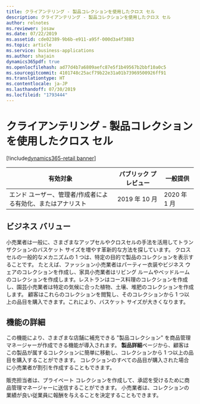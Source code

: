 ```yaml
---
title: クライアンテリング - 製品コレクションを使用したクロス セル
description: クライアンテリング - 製品コレクションを使用したクロス セル
author: relnotes
ms.reviewer: josaw
ms.date: 07/22/2019
ms.assetid: cde02389-9b6b-e911-a95f-000d3a4f3883
ms.topic: article
ms.service: business-applications
ms.author: shajain
dynamics365pdf: true
ms.openlocfilehash: ad77d4b7a6809aefc87e5f1b49567b2bbf10a0c5
ms.sourcegitcommit: 4101748c25acf79b22e31a01b73969500926ff91
ms.translationtype: HT
ms.contentlocale: ja-JP
ms.lasthandoff: 07/30/2019
ms.locfileid: "1793444"
---
```

# <a name="clienteling--cross-sell-using-product-collections"></a>クライアンテリング - 製品コレクションを使用したクロス セル
[!include[dynamics365-retail banner](../includes/dynamics365-retail.md)]

| 有効対象    |  パブリック プレビュー | 一般提供 | 
| ---------- | ---------- |---------- |
|エンド ユーザー、管理者/作成者による有効化、またはアナリスト|2019 年 10 月| 2020 年 1 月|


## <a name="business-value"></a>ビジネス バリュー
<!-- bv start -->
小売業者は一般に、さまざまなアップセルやクロスセルの手法を活用してトランザクションのバスケット サイズを増やす革新的な方法を探しています。 クロスセルの一般的なメカニズムの 1 つは、特定の目的で製品のコレクションを表示することです。 たとえば、ファッション小売業者はパーティー衣装やビジネス ウェアのコレクションを作成し、家具小売業者はリビング ルームやベッドルームのコレクションを作成します。レストランはコース料理のコレクションを作成し、園芸小売業者は特定の気候に合った植物、土壌、堆肥のコレクションを作成します。 顧客はこれらのコレクションを閲覧し、そのコレクションから 1 つ以上の品目を購入できます。これにより、バスケット サイズが大きくなります。
<!-- bv end -->



## <a name="feature-details"></a>機能の詳細
<!--feature detail start -->
この機能により、さまざまな店舗に補充できる "製品コレクション" を商品管理マネージャーが作成できる機能が導入されます。 **製品詳細**ページから、顧客はこの製品が属するコレクションに簡単に移動し、コレクションから 1 つ以上の品目を購入することができます。 コレクションのすべての品目が購入された場合に小売業者が割引を作成することもできます。

販売担当者は、プライベート コレクションを作成して、承認を受けるために商品管理マネージャーに送信することができます。 小売業者は、コレクションの業績が良い従業員に報酬を与えることを決定することもできます。
<!--feature detail end -->












